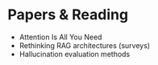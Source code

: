 # Papers & Reading
- Attention Is All You Need
- Rethinking RAG architectures (surveys)
- Hallucination evaluation methods
